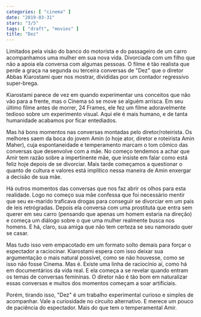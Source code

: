 ```yaml
---
categories: [ "cinema" ]
date: "2019-03-31"
stars: "3/5"
tags: [ "draft", "movies" ]
title: "Dez"
---
```

Limitados pela visão do banco do motorista e do passageiro de um carro
acompanhamos uma mulher em sua nova vida. Divorciada com um filho que não
a apoia ela conversa com algumas pessoas. O filme é tão realista que
perde a graça na segunda ou terceira conversas de "Dez" que o diretor
Abbas Kiarostami quer nos mostrar, divididas por um contador regressivo
super-brega.

Kiarostami parece de vez em quando experimentar uns conceitos que não
vão para a frente, mas o Cinema só se move se alguém arrisca. Em seu
último filme antes de morrer, 24 Frames, ele fez um filme adoravelmente
tedioso sobre um experimento visual. Aqui ele é mais humano, e de tanta
humanidade acabamos por ficar entediados.

Mas há bons momentos nas conversas montadas pelo diretor/roteirista. Os
melhores saem da boca do jovem Amin (o hoje ator, diretor e roteirista
Amin Maher), cuja espontaneidade e temperamento marcam o tom cômico
das conversas que desenvolve com a mãe. No começo tendemos a achar
que Amir tem razão sobre a impertinente mãe, que insiste em falar
como está feliz hoje depois de se divorciar. Mais tarde começamos a
questionar o quanto de cultura e valores está implítico nessa maneira
de Amin enxergar a decisão de sua mãe.

Há outros momentos das conversas que nos faz abrir os olhos para esta
realidade. Logo no começo sua mãe confessa que foi necessário mentir
que seu ex-marido traficava drogas para conseguir se divorciar em um país
de leis retrógradas. Depois ela conversa com uma prostituta que entra sem
querer em seu carro (pensando que apenas um homem estaria na direção)
e começa um diálogo sobre o que uma mulher realmente busca nos homens. E
há, claro, sua amiga que não tem certeza se seu namorado quer se casar.

Mas tudo isso vem empacotado em um formato solto demais para forçar
o espectador a raciocinar. Kiarostami espera com isso deixar sua
argumentação o mais natural possível, como se não houvesse, como se
isso não fosse Cinema. Mas é. Existe uma linha de raciocínio aí,
como há em documentários da vida real. E ela começa a se revelar
quando entram os temas de conversas femininas. O diretor não é tão
bom em naturalizar essas conversas e muitos dos momentos começam a soar
artificiais.

Porém, tirando isso, "Dez" é um trabalho experimental curioso e simples
de acompanhar. Vale a curiosidade no circuito alternativo. E merece um
pouco de paciência do espectador. Mais do que tem o temperamental Amir.
